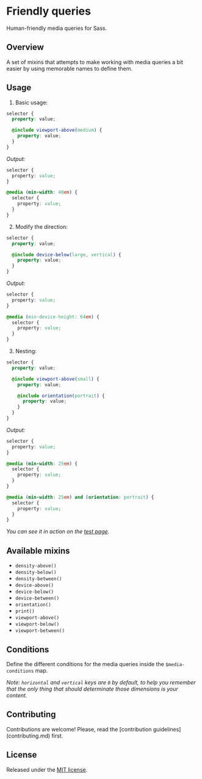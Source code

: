 # Friendly queries

Human-friendly media queries for Sass.

## Overview

A set of mixins that attempts to make working with media queries a bit easier
by using memorable names to define them.

## Usage

1. Basic usage:

  ```scss
  selector {
    property: value;

    @include viewport-above(medium) {
      property: value;
    }
  }
  ```

  *Output:*

  ```css
  selector {
    property: value;
  }

  @media (min-width: 40em) {
    selector {
      property: value;
    }
  }
  ```

2. Modify the direction:

  ```scss
  selector {
    property: value;

    @include device-below(large, vertical) {
      property: value;
    }
  }
  ```

  *Output:*

  ```css
  selector {
    property: value;
  }

  @media (min-device-height: 64em) {
    selector {
      property: value;
    }
  }
  ```

3. Nesting:

  ```scss
  selector {
    property: value;

    @include viewport-above(small) {
      property: value;

      @include orientation(portrait) {
        property: value;
      }
    }
  }
  ```

  *Output:*

  ```css
  selector {
    property: value;
  }

  @media (min-width: 25em) {
    selector {
      property: value;
    }
  }

  @media (min-width: 25em) and (orientation: portrait) {
    selector {
      property: value;
    }
  }
  ```

*You can see it in action on the
[test page](https://battaglr.github.io/friendly-queries/test/test.html).*

## Available mixins

- `density-above()`
- `density-below()`
- `density-between()`
- `device-above()`
- `device-below()`
- `device-between()`
- `orientation()`
- `print()`
- `viewport-above()`
- `viewport-below()`
- `viewport-between()`

## Conditions

Define the different conditions for the media queries inside the
`$media-conditions` map.

*Note: `horizontal` and `vertical` keys are `0` by default, to help you
remember that the only thing that should determinate those dimensions is your
content.*

## Contributing

Contributions are welcome! Please, read the [contribution guidelines]
(contributing.md) first.

## License

Released under the [MIT license](license.txt).
